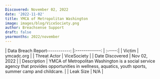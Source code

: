 ```yaml
---
Discovered: November 02, 2022
date: '2022-11-02'
title: YMCA of Metropolitan Washington
image: images/blog/ViceSociety.png
author: Breachsense Support
draft: false
yearmonths: 2022/november
---
```


| Data Breach Report------------:     |:-------------:    | :-----:|
| Victim      | ymcadc.org      | 
| Threat Actor      | ViceSociety      | 
| Date Discovered      | Nov 02, 2022      | 
| Description      | YMCA of Metropolitan Washington is a social service agency that provides opportunities in wellness, aquatics, youth sports, summer camp and childcare.      | 
| Leak Size      | N/A      | 


